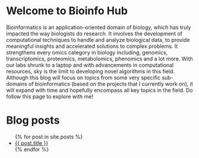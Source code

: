 # Welcome to Bioinfo Hub

Bioinformatics is an application-oriented domain of biology, which has truly impacted the way biologists do research. It involves the development of computational techniques to handle and analyze biological data, to provide meaningful insights and accelerated solutions to complex problems. It strengthens every omics category in biology including, genomics, transcriptomics, proteomics, metabolomics, phenomics and a lot more. With our labs shrunk to a laptop and with advancements in computational resources, sky is the limit to developing novel algorithms in this field. Although this blog will focus on topics from some very specific sub-domains of bioinformatics (based on the projects that I currently work on), it will expand with time and hopefully encompass all key topics in the field. Do follow this page to explore with me!

# Blog posts

<ul>
  {% for post in site.posts %}
    <li>
      <a href="{{ post.url }}">{{ post.title }}</a>
    </li>
  {% endfor %}
</ul>
